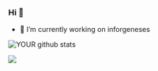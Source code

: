 
### Hi 👋

- 🔭 I’m currently working on inforgeneses

![YOUR github stats](https://github-readme-stats.vercel.app/api?username=PedroHenBa&show_icons=true&theme=radical)

  [<img src="https://img.shields.io/badge/linkedin-%230077B5.svg?&style=for-the-badge&logo=linkedin&logoColor=white" />]([https://www.linkedin.com/in/USERNAME/](https://www.linkedin.com/in/pedro-henrique-7b5338200/)) 

